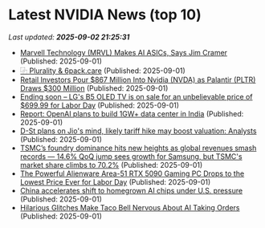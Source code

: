 # Latest NVIDIA News (top 10)
_Last updated: **2025-09-02 21:25:31**_

- [Marvell Technology (MRVL) Makes AI ASICs, Says Jim Cramer](https://finance.yahoo.com/news/marvell-technology-mrvl-makes-ai-210042524.html) (Published: 2025-09-01)
- [⿻ Plurality & 6pack.care](https://www.lesswrong.com/posts/anoK4akwe8PKjtzkL/plurality-and-6pack-care) (Published: 2025-09-01)
- [Retail Investors Pour $867 Million Into Nvidia (NVDA) as Palantir (PLTR) Draws $300 Million](https://biztoc.com/x/9c1bc94f4a409cf9) (Published: 2025-09-01)
- [Ending soon – LG's B5 OLED TV is on sale for an unbelievable price of $699.99 for Labor Day](https://www.techradar.com/seasonal-sales/ending-soon-lgs-b5-oled-tv-is-on-sale-for-an-unbelievable-price-of-usd699-99-for-labor-day) (Published: 2025-09-01)
- [Report: OpenAI plans to build 1GW+ data center in India](https://siliconangle.com/2025/09/01/report-openai-plans-build-1gw-data-center-india/) (Published: 2025-09-01)
- [D-St plans on Jio's mind, likely tariff hike may boost valuation: Analysts](https://economictimes.indiatimes.com/industry/telecom/telecom-news/d-st-plans-on-jios-mind-likely-tariff-hike-may-boost-valuation-analysts/articleshow/123642518.cms) (Published: 2025-09-01)
- [TSMC’s foundry dominance hits new heights as global revenues smash records — 14.6% QoQ jump sees growth for Samsung, but TSMC's market share climbs to 70.2%](https://www.tomshardware.com/tech-industry/tsmc-revenues-hit-record-high-in-q2-2025-earnings) (Published: 2025-09-01)
- [The Powerful Alienware Area-51 RTX 5090 Gaming PC Drops to the Lowest Price Ever for Labor Day](https://www.ign.com/articles/alienware-area-51-rtx-5090-gaming-pc-deal-dell-labor-day-sale-2025) (Published: 2025-09-01)
- [China accelerates shift to homegrown AI chips under U.S. pressure](https://www.notebookcheck.net/China-accelerates-shift-to-homegrown-AI-chips-under-U-S-pressure.1102085.0.html) (Published: 2025-09-01)
- [Hilarious Glitches Make Taco Bell Nervous About AI Taking Orders](https://freerepublic.com/focus/f-chat/4338027/posts) (Published: 2025-09-01)
